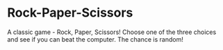 # Rock-Paper-Scissors
A classic game - Rock, Paper, Scissors! Choose one of the three choices and see if you can beat the computer. The chance is random!
